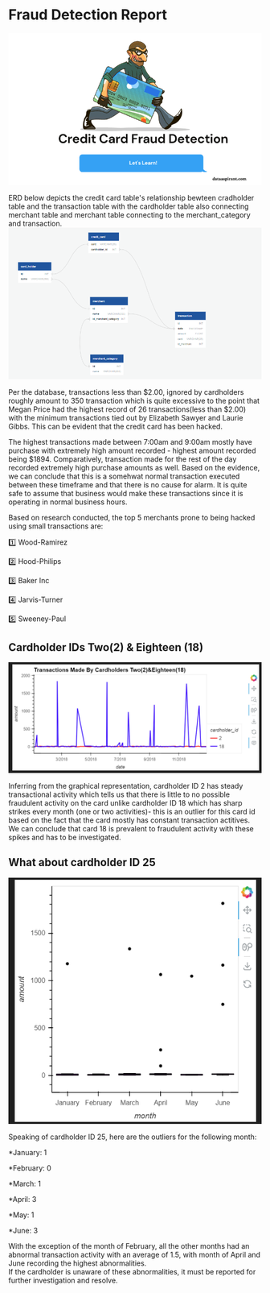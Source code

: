 # Fraud Detection Report
![fraudImage](Credit-Card-Fraud-Detection.png)

ERD below depicts the credit card table's relationship bewteen cradholder table and the transaction table with the cardholder table also connecting merchant table and merchant table connecting to the merchant_category and transaction.
![ERD](ERD.png)

Per the database, transactions less than $2.00, ignored by cardholders roughly amount to 350 transaction which is quite excessive to the point that Megan Price had the highest record of 26 transactions(less than $2.00) with the minimum transactions tied out by Elizabeth Sawyer and Laurie Gibbs. This can be evident that the credit card has been hacked.

The highest transactions made between 7:00am and 9:00am mostly have purchase with extremely high amount recorded - highest amount recorded being $1894. Comparatively, transaction made for the rest of the day recorded extremely high purchase amounts as well. Based on the evidence, we can conclude that this is a somehwat normal transaction executed between these timeframe and that there is no cause for alarm. It is quite safe to assume that business would make these transactions since it is operating in normal business hours. 

Based on research conducted, the top 5 merchants prone to being hacked using small transactions are:

:one: Wood-Ramirez

:two: Hood-Philips

:three: Baker Inc

:four: Jarvis-Turner

:five: Sweeney-Paul

## Cardholder IDs Two(2) & Eighteen (18)

![IDs](Card2&18.png)

Inferring from the graphical representation, cardholder ID 2 has steady transactional activity which tells us that there is little to no possible fraudulent activity on the card unlike cardholder ID 18 which has sharp strikes every month (one or two activities)- this is an outlier for this card id based on the fact that the card mostly has constant transaction actitives. We can conclude that card 18 is prevalent to fraudulent activity with these spikes and has to be investigated.

## What about cardholder ID 25

![CH25](ID25.png)

Speaking of cardholder ID 25, here are the outliers for the following month:

*January: 1

*February: 0

*March: 1

*April: 3

*May: 1

*June: 3

With the exception of the month of February, all the other months had an abnormal transaction activity with an average of 1.5, with month of April and June recording the highest abnormalities.  
If the cardholder is unaware of these abnormalities, it must be reported for further investigation and resolve.
